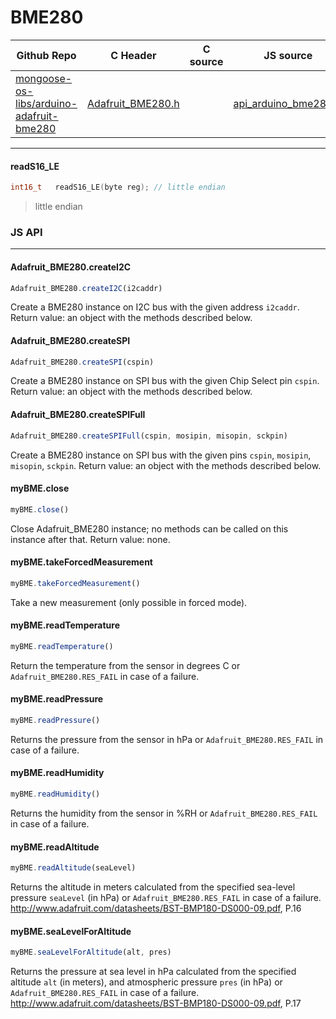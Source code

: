 # BME280
| Github Repo | C Header | C source  | JS source |
| ----------- | -------- | --------  | ----------------- |
| [mongoose-os-libs/arduino-adafruit-bme280](https://github.com/mongoose-os-libs/arduino-adafruit-bme280) | [Adafruit_BME280.h](https://github.com/mongoose-os-libs/arduino-adafruit-bme280/blob/master/include/Adafruit_BME280.h) | &nbsp;  | [api_arduino_bme280.js](https://github.com/mongoose-os-libs/arduino-adafruit-bme280/blob/master/mjs_fs/api_arduino_bme280.js)         |




 ----- 
#### readS16_LE

```c
int16_t   readS16_LE(byte reg); // little endian
```
> little endian

### JS API

 --- 
#### Adafruit_BME280.createI2C

```javascript
Adafruit_BME280.createI2C(i2caddr)
```
Create a BME280 instance on I2C bus with the given address `i2caddr`.
Return value: an object with the methods described below.
#### Adafruit_BME280.createSPI

```javascript
Adafruit_BME280.createSPI(cspin)
```
Create a BME280 instance on SPI bus with the given Chip Select pin `cspin`.
Return value: an object with the methods described below.
#### Adafruit_BME280.createSPIFull

```javascript
Adafruit_BME280.createSPIFull(cspin, mosipin, misopin, sckpin)
```
Create a BME280 instance on SPI bus with the given pins `cspin`,
`mosipin`, `misopin`, `sckpin`.
Return value: an object with the methods described below.
#### myBME.close

```javascript
myBME.close()
```
Close Adafruit_BME280 instance; no methods can be called on this instance
after that.
Return value: none.
#### myBME.takeForcedMeasurement

```javascript
myBME.takeForcedMeasurement()
```
Take a new measurement (only possible in forced mode).
#### myBME.readTemperature

```javascript
myBME.readTemperature()
```
Return the temperature from the sensor in degrees C or
`Adafruit_BME280.RES_FAIL` in case of a failure.
#### myBME.readPressure

```javascript
myBME.readPressure()
```
Returns the pressure from the sensor in hPa
or `Adafruit_BME280.RES_FAIL` in case of a failure.
#### myBME.readHumidity

```javascript
myBME.readHumidity()
```
Returns the humidity from the sensor in %RH
or `Adafruit_BME280.RES_FAIL` in case of a failure.
#### myBME.readAltitude

```javascript
myBME.readAltitude(seaLevel)
```
Returns the altitude in meters calculated from the specified
sea-level pressure `seaLevel` (in hPa)
or `Adafruit_BME280.RES_FAIL` in case of a failure.
http://www.adafruit.com/datasheets/BST-BMP180-DS000-09.pdf, P.16
#### myBME.seaLevelForAltitude

```javascript
myBME.seaLevelForAltitude(alt, pres)
```
Returns the pressure at sea level in hPa
calculated from the specified altitude `alt` (in meters),
and atmospheric pressure `pres` (in hPa)
or `Adafruit_BME280.RES_FAIL` in case of a failure.
http://www.adafruit.com/datasheets/BST-BMP180-DS000-09.pdf, P.17
